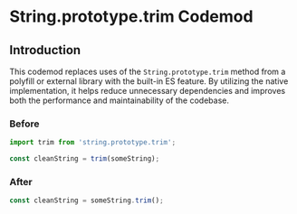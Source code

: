 # String.prototype.trim Codemod

## Introduction

This codemod replaces uses of the `String.prototype.trim` method from a polyfill or external library with the built-in ES feature. By utilizing the native implementation, it helps reduce unnecessary dependencies and improves both the performance and maintainability of the codebase.

### Before

```javascript
import trim from 'string.prototype.trim';

const cleanString = trim(someString);
```

### After

```javascript
const cleanString = someString.trim();
```